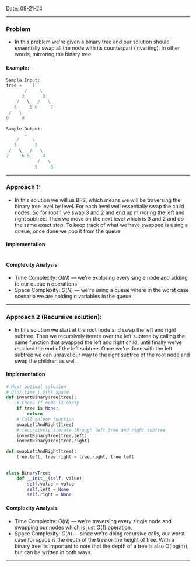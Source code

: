 Date: 09-21-24

---
### Problem

- In this problem we're given a binary tree and our solution should essentially swap all the node with its counterpart (inverting). In other words, mirroring the binary tree.

#### Example:

```python
Sample Input:
tree =    1
       /     \
      2       3
    /   \   /   \
   4     5 6     7
 /   \
8     9

Sample Output:
       1
    /     \
   3       2
 /   \   /   \
7     6 5     4
            /   \
           9     8
```

---
### Approach 1: 

- In this solution we will us BFS, which means we will be traversing the binary tree level by level. For each level well essentially swap the child nodes. So for root 1 we swap 3 and 2 and end up mirroring the left and right subtree. Then we move on the next level which is 3 and 2 and do the same exact step. To keep track of what we have swapped is using a queue, once done we pop it from the queue. 
#### Implementation

```python

```

#### Complexity Analysis

- Time Complexity: $O(N)$ — we're exploring every single node and adding to our queue n operations
- Space Complexity: $O(N)$ — we're using a queue where in the worst case scenario we are holding n variables in the queue. 

---
### Approach 2 (Recursive solution): 

- In this solution we start at the root node and swap the left and right subtree. Then we recursively iterate over the left subtree by calling the same function that swapped the left and right child, until finally we've reached the end of the left subtree. Once we're done with the left subtree we can unravel our way to the right subtree of the root node and swap the children as well.
#### Implementation

```python
# Most optimal solution
# O(n) time | O(h) space
def invertBinaryTree(tree):
    # Check if node is empty
    if tree is None:
        return 
	# Call helper function
    swapLeftAndRight(tree)
    # recursively iterate through left tree and right subtree
    invertBinaryTree(tree.left)
    invertBinaryTree(tree.right)

def swapLeftAndRight(tree):
    tree.left, tree.right = tree.right, tree.left
   

class BinaryTree:
    def __init__(self, value):
        self.value = value
        self.left = None
        self.right = None
```

#### Complexity Analysis

- Time Complexity: $O(N)$ — we're traversing every single node and swapping our nodes which is just O(1) operation.
- Space Complexity: $O(h)$ — since we're doing recursive calls, our worst case for space is the depth of the tree or the height of tree. With a binary tree its important to note that the depth of a tree is also O(log(n)), but can be written in both ways.
---
